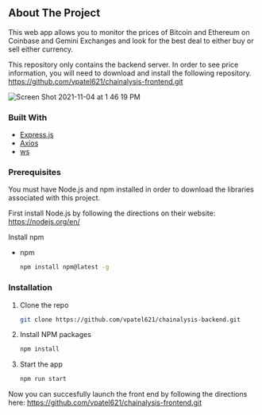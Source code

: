 ## About The Project
This web app allows you to monitor the prices of Bitcoin and Ethereum on Coinbase and Gemini Exchanges and look for the best deal to either buy or sell either currency.

This repository only contains the backend server. In order to see price information, you will need to download and install the following repository.
https://github.com/vpatel621/chainalysis-frontend.git


![Screen Shot 2021-11-04 at 1 46 19 PM](https://user-images.githubusercontent.com/75807168/140392142-aba34bf4-5f56-451d-b1cd-07e0f08240c3.png)

### Built With


* [Express.js](https://reactjs.org/)
* [Axios](https://getbootstrap.com)
* [ws](https://github.com/websockets/ws)


### Prerequisites

You must have Node.js and npm installed in order to download the libraries associated with this project.

First install Node.js by following the directions on their website: https://nodejs.org/en/

Install npm 

* npm
  ```sh
  npm install npm@latest -g
  ```

### Installation



1. Clone the repo
   ```sh
   git clone https://github.com/vpatel621/chainalysis-backend.git
   ```
2. Install NPM packages
   ```sh
   npm install
   ```
3. Start the app
   ```sh
   npm run start
   ```
Now you can succesfully launch the front end by following the directions here: https://github.com/vpatel621/chainalysis-frontend.git
